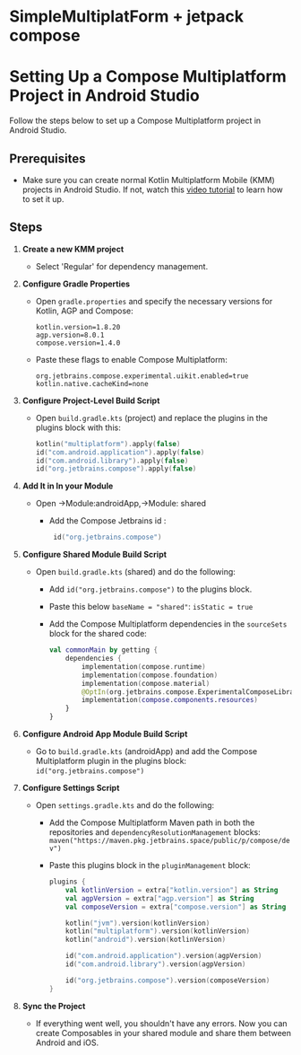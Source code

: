 # SimpleMultiplatForm + jetpack compose
# Setting Up a Compose Multiplatform Project in Android Studio

Follow the steps below to set up a Compose Multiplatform project in Android Studio.

## Prerequisites
- Make sure you can create normal Kotlin Multiplatform Mobile (KMM) projects in Android Studio. If not, watch this [video tutorial](https://youtu.be/7Wl-G8aXxDA) to learn how to set it up.

## Steps

1. **Create a new KMM project**
    - Select 'Regular' for dependency management.

2. **Configure Gradle Properties**
    - Open `gradle.properties` and specify the necessary versions for Kotlin, AGP and Compose:

      ```properties
      kotlin.version=1.8.20
      agp.version=8.0.1
      compose.version=1.4.0
      ```

    - Paste these flags to enable Compose Multiplatform:

      ```properties
      org.jetbrains.compose.experimental.uikit.enabled=true
      kotlin.native.cacheKind=none
      ```

3. **Configure Project-Level Build Script**
    - Open `build.gradle.kts` (project) and replace the plugins in the plugins block with this:

      ```kotlin
      kotlin("multiplatform").apply(false)
      id("com.android.application").apply(false)
      id("com.android.library").apply(false)
      id("org.jetbrains.compose").apply(false)
      ``` 
4. **Add It in In your Module** 

    - Open →Module:androidApp,→Module: shared
        - Add the Compose Jetbrains id :

          ```kotlin
           id("org.jetbrains.compose")
          ```
5. **Configure Shared Module Build Script**
    - Open `build.gradle.kts` (shared) and do the following:
        - Add `id("org.jetbrains.compose")` to the plugins block.
        - Paste this below `baseName = "shared"`: `isStatic = true`
        - Add the Compose Multiplatform dependencies in the `sourceSets` block for the shared code:

          ```kotlin
          val commonMain by getting {
              dependencies {
                  implementation(compose.runtime)
                  implementation(compose.foundation)
                  implementation(compose.material)
                  @OptIn(org.jetbrains.compose.ExperimentalComposeLibrary::class)
                  implementation(compose.components.resources)
              }
          }
          ```

6. **Configure Android App Module Build Script**
    - Go to `build.gradle.kts` (androidApp) and add the Compose Multiplatform plugin in the plugins block: `id("org.jetbrains.compose")`

7. **Configure Settings Script**
    - Open `settings.gradle.kts` and do the following:
        - Add the Compose Multiplatform Maven path in both the repositories and `dependencyResolutionManagement` blocks: `maven("https://maven.pkg.jetbrains.space/public/p/compose/dev")`
        - Paste this plugins block in the `pluginManagement` block:

          ```kotlin
          plugins {
              val kotlinVersion = extra["kotlin.version"] as String
              val agpVersion = extra["agp.version"] as String
              val composeVersion = extra["compose.version"] as String
   
              kotlin("jvm").version(kotlinVersion)
              kotlin("multiplatform").version(kotlinVersion)
              kotlin("android").version(kotlinVersion)
   
              id("com.android.application").version(agpVersion)
              id("com.android.library").version(agpVersion)
   
              id("org.jetbrains.compose").version(composeVersion)
          }
          ```

8. **Sync the Project**
    - If everything went well, you shouldn't have any errors. Now you can create Composables in your shared module and share them between Android and iOS.
